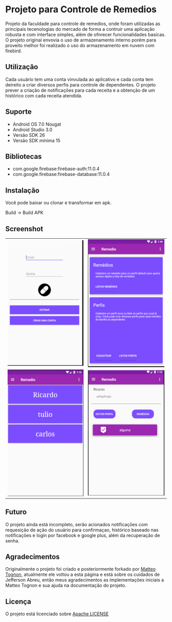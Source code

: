 # Projeto para Controle de Remedios
Projeto da faculdade para controle de remedios, onde foram utilizadas as principais tecenologias do mercado de forma a contruir uma aplicação robusta e com interface simples, além de ofnrecer funcionalidades basicas.
O projeto original envovia o uso de armazenamento interno porém para proveito melhor foi realizado o uso do armazenamento em nuvem com firebird.

## Utilização
Cada usuário tem uma conta vinvulada ao aplicativo e cada conta tem deireito a criar diversos perfis para controle de dependentes. O projeto prever a criação de notificações para cada receita e a obtenção de um histórico com cada receita atendida.

## Suporte
+ Android OS 7.0 Nougat
+ Android Studio 3.0
+ Versão SDK 26
+ Versão SDK mínima 15

## Bibliotecas
+ com.google.firebase:firebase-auth:11.0.4
+ com.google.firebase:firebase-database:11.0.4

## Instalação
Você pode baixar ou clonar e transformar em apk.

Build → Build APK

## Screenshot
<Table>
<tr>
  <td><img src="screenshot/tela_inicial.png" />
  <td><img src="screenshot/tela_principal.png" />
</tr>  
  <td><img src="screenshot/tela_lista.png" />
  <td><img src="screenshot/tela_perfil.png" />
</Table>

## Futuro
O projeto ainda está incompleto, serão acionados notificações com requesição de ação do usuário para confirmaçao, histórico baseado nas notificações e login por facebook e google plus, além da recuperação de senha.

## Agradecimentos
Originalmente o projeto foi criado e posteriormente forkado por [Matteo Tognon](https://github.com/MatteoTognon321), atualmente ele voltou a esta página e está sobre os cuidados de Jefferson Abreu, então meus agradecimentos as implementações iniciais a Matteo Tognon e sua ajuda na documentação do projeto.


## Licença
O projeto está licenciado sobre [Apache LICENSE](https://github.com/Nabucodono5or/Remedio/blob/master/LICENSE)
